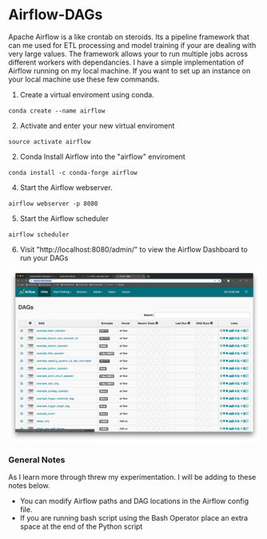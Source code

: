 # Airflow-DAGs

Apache Airflow is a like crontab on steroids. Its a pipeline framework that can me used for ETL processing and model training if your are dealing with very large values. The framework allows your to run multiple jobs across different workers with dependancies. I have a simple implementation of Airflow running on my local machine. If you want to set up an instance on your local machine use these few commands.

1. Create a virtual enviroment using conda.

`conda create --name airflow`

2. Activate and enter your new virtual enviroment

`source activate airflow`

2. Conda Install Airflow into the "airflow" enviroment

`conda install -c conda-forge airflow`

4. Start the Airflow webserver.

`airflow webserver -p 8080`

5. Start the Airflow scheduler

`airflow scheduler`

6. Visit "http://localhost:8080/admin/" to view the Airflow Dashboard to run your DAGs

![Image](./Images/local_airflow.png)

### General Notes

As I learn more through threw my experimentation. I will be adding to these notes below.

- You can modify Airflow paths and DAG locations in the Airflow config file.
- If you are running bash script using the Bash Operator place an extra space at the end of the Python script
